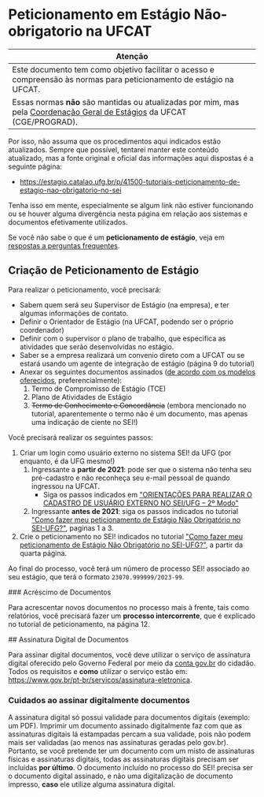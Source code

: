 # Peticionamento em Estágio Não-obrigatorio na UFCAT

| Atenção |
|---------|
| Este documento tem como objetivo facilitar o acesso e compreensão às normas para peticionamento de estágio na UFCAT. |
| Essas normas **não** são mantidas ou atualizadas por mim, mas pela [Coordenação Geral de Estágios](https://estagio.catalao.ufg.br/) da UFCAT (CGE/PROGRAD). |

Por isso, não assuma que os procedimentos aqui indicados estão atualizados. Sempre que possível, tentarei manter este conteúdo atualizado, mas a fonte original e oficial das informações aqui dispostas é a seguinte página: 

* <https://estagio.catalao.ufg.br/p/41500-tutoriais-peticionamento-de-estagio-nao-obrigatorio-no-sei>

Tenha isso em mente, especialmente se algum link não estiver funcionando ou se houver alguma divergência nesta página em relação aos sistemas e documentos efetivamente utilizados. 

Se você não sabe o que é um **peticionamento de estágio**, veja em [respostas a perguntas frequentes](/estagio/#faq).


## Criação de Peticionamento de Estágio

Para realizar o peticionamento, você precisará:

* Sabem quem será seu Supervisor de Estágio (na empresa), e ter algumas informações de contato.
* Definir o Orientador de Estágio (na UFCAT, podendo ser o próprio coordenador)
* Definir com o supervisor o plano de trabalho, que especifica as atividades que serão desenvolvidas no estágio.
* Saber se a empresa realizará um convenio direto com a UFCAT ou se estará usando um agente de integração de estágio (página 9 do tutorial)
* Anexar os seguintes documentos assinados ([de acordo com os modelos oferecidos](/estagio/#docs), preferencialmente):
  1. Termo de Compromisso de Estágio (TCE)
  2. Plano de Atividades de Estágio
  3. ~~Termo de Conhecimento e Concordância~~ (embora mencionado no tutorial, aparentemente o termo não é um documento, mas apenas uma indicação de ciente no SEI!)

Você precisará realizar os seguintes passos: 

1. Criar um login como usuário externo no sistema SEI! da UFG (por enquanto, é da UFG mesmo!)
   1. Ingressante a **partir de 2021**: pode ser que o sistema não tenha seu pré-cadastro e não reconheça seu e-mail pessoal de quando ingressou na UFCAT. 
      * Siga os passos indicados em ["ORIENTAÇÕES PARA REALIZAR O CADASTRO DE USUÁRIO EXTERNO NO SEI/UFG – 2º Modo"](https://estagio.catalao.ufg.br/p/41500-tutoriais-peticionamento-de-estagio-nao-obrigatorio-no-sei)
   2. Ingressante **antes de 2021**: siga os passos indicados no tutorial ["Como fazer meu peticionamento de Estágio Não Obrigatório no SEI-UFG?"](https://files.cercomp.ufg.br/weby/up/610/o/Orienta%C3%A7%C3%B5es_peticionamento_de_est%C3%A1gio_n%C3%A3o_obrigat%C3%B3rio_atualizado_28_abri.pdf), paginas 1 a 3.  
2. Crie o peticionamento no SEI! indicados no tutorial ["Como fazer meu peticionamento de Estágio Não Obrigatório no SEI-UFG?"](https://files.cercomp.ufg.br/weby/up/610/o/Orienta%C3%A7%C3%B5es_peticionamento_de_est%C3%A1gio_n%C3%A3o_obrigat%C3%B3rio_atualizado_28_abri.pdf), a partir da quarta página.

Ao final do processo, você terá um número de processo SEI! associado ao seu estágio, que terá o formato `23070.999999/2023-99`.

<a name="acrescimo-processo" />
### Acréscimo de Documentos 

Para acrescentar novos documentos no processo mais à frente, tais como relatórios, você precisará fazer um **processo intercorrente**, que é explicado no tutorial de peticionamento, na página 12.

<a name="assinatura" />
##  Assinatura Digital de Documentos

Para assinar digital documentos, você deve utilizar o serviço de assinatura digital oferecido pelo Governo Federal por meio da [conta gov.br](https://acesso.gov.br) do cidadão. Todos os requisitos e **como** utilizar o serviço estão em: <https://www.gov.br/pt-br/servicos/assinatura-eletronica>.

### Cuidados ao assinar digitalmente documentos

A assinatura digital só possui validade para documentos digitais (exemplo: um PDF). Imprimir um documento assinado digitalmente faz com que as assinaturas digitais lá estampadas percam a sua validade, pois não podem mais ser validadas (ao menos nas assinaturas geradas pelo gov.br). Portanto, se você pretende ter um documento com um misto de assinaturas físicas e assinaturas digitais, todas as assinaturas digitais precisam ser incluídas **por último**. O documento incluído no processo do SEI! precisa ser o documento digital assinado, e não uma digitalização de documento impresso, **caso** ele utilize alguma assinatura digital.

